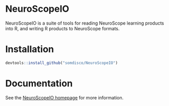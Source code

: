# NeuroScopeIO

NeuroScopeIO is a suite of tools for reading NeuroScope learning products into R, and writing R products to NeuroScope formats.  

# Installation 

```r
devtools::install_github("somdisco/NeuroScopeIO")
```

# Documentation 

See the [NeuroScopeIO homepage](https://somdisco.github.io/NeuroScopeIO/output/index.html) for more information. 







